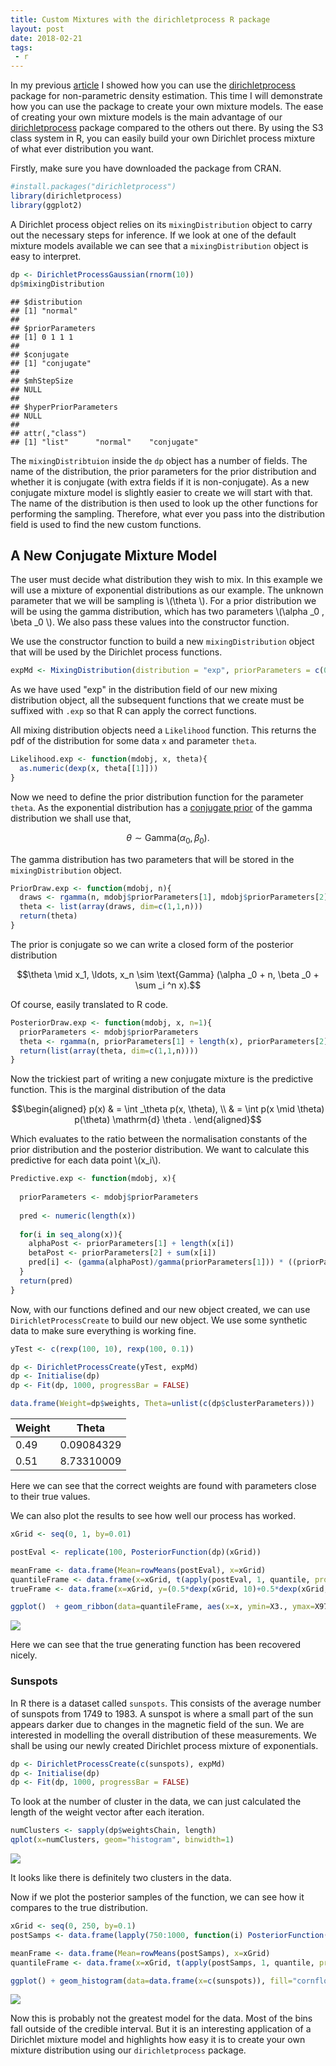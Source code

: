 ```yaml
---
title: Custom Mixtures with the dirichletprocess R package
layout: post
date: 2018-02-21
tags:
 - r
---
```


In my previous [article](http://dm13450.github.io/2018/02/01/Dirichlet-Density.html) I showed how you can use the [dirichletprocess](https://github.com/dm13450/dirichletprocess) package for non-parametric density estimation. This time I will demonstrate how you can use the package to create your own mixture models. The ease of creating your own mixture models is the main advantage of our [dirichletprocess](https://cran.r-project.org/package=dirichletprocess) package compared to the others out there. By using the S3 class system in R, you can easily build your own Dirichlet process mixture of what ever distribution you want.

Firstly, make sure you have downloaded the package from CRAN.

``` r
#install.packages("dirichletprocess")
library(dirichletprocess)
library(ggplot2)
```

A Dirichlet process object relies on its `mixingDistribution` object to carry out the necessary steps for inference. If we look at one of the default mixture models available we can see that a `mixingDistribution` object is easy to interpret.

``` r
dp <- DirichletProcessGaussian(rnorm(10))
dp$mixingDistribution
```

    ## $distribution
    ## [1] "normal"
    ## 
    ## $priorParameters
    ## [1] 0 1 1 1
    ## 
    ## $conjugate
    ## [1] "conjugate"
    ## 
    ## $mhStepSize
    ## NULL
    ## 
    ## $hyperPriorParameters
    ## NULL
    ## 
    ## attr(,"class")
    ## [1] "list"      "normal"    "conjugate"

The `mixingDistribtuion` inside the `dp` object has a number of fields. The name of the distribution, the prior parameters for the prior distribution and whether it is conjugate (with extra fields if it is non-conjugate). As a new conjugate mixture model is slightly easier to create we will start with that. The name of the distribution is then used to look up the other functions for performing the sampling. Therefore, what ever you pass into the distribution field is used to find the new custom functions.

A New Conjugate Mixture Model
-----------------------------

The user must decide what distribution they wish to mix. In this
example we will use a mixture of exponential distributions as our
example. The unknown parameter that we will be sampling is \\(\theta
\\). For a prior distribution we will be using the gamma distribution,
which has two parameters \\(\alpha _0 , \beta _0 \\). We also pass these values into the constructor function.

We use the constructor function to build a new `mixingDistribution` object that will be used by the Dirichlet process functions.

``` r
expMd <- MixingDistribution(distribution = "exp", priorParameters = c(0.1,0.1), conjugate = "conjugate")
```

As we have used "exp" in the distribution field of our new mixing distribution object, all the subsequent functions that we create must be suffixed with `.exp` so that R can apply the correct functions.

All mixing distribution objects need a `Likelihood` function. This returns the pdf of the distribution for some data `x` and parameter `theta`.

``` r
Likelihood.exp <- function(mdobj, x, theta){
  as.numeric(dexp(x, theta[[1]]))
}
```

Now we need to define the prior distribution function for the parameter `theta`. As the exponential distribution has a [conjugate prior](https://en.wikipedia.org/wiki/Conjugate_prior) of the gamma distribution we shall use that,

$$\theta \sim \text{Gamma} (\alpha _0, \beta _0). $$

The gamma distribution has two parameters that will be stored in the `mixingDistribution` object.

``` r
PriorDraw.exp <- function(mdobj, n){
  draws <- rgamma(n, mdobj$priorParameters[1], mdobj$priorParameters[2])
  theta <- list(array(draws, dim=c(1,1,n)))
  return(theta)
}
```

The prior is conjugate so we can write a closed form of the posterior distribution

$$\theta \mid x_1, \ldots, x_n \sim \text{Gamma} (\alpha _0 + n, \beta
_0 + \sum _i ^n x).$$

 Of course, easily translated to R code.

``` r
PosteriorDraw.exp <- function(mdobj, x, n=1){
  priorParameters <- mdobj$priorParameters
  theta <- rgamma(n, priorParameters[1] + length(x), priorParameters[2] + sum(x))
  return(list(array(theta, dim=c(1,1,n))))
}
```

Now the trickiest part of writing a new conjugate mixture is the predictive function. This is the marginal distribution of the data

$$\begin{aligned}
p(x) & = \int _\theta p(x, \theta), \\ 
& = \int p(x \mid \theta) p(\theta) \mathrm{d} \theta .
\end{aligned}$$
	
 Which evaluates to the ratio between the normalisation constants of the prior distribution and the posterior distribution. We want to calculate this predictive for each data point \\(x_i\\).

``` r
Predictive.exp <- function(mdobj, x){
  
  priorParameters <- mdobj$priorParameters
  
  pred <- numeric(length(x))
  
  for(i in seq_along(x)){
    alphaPost <- priorParameters[1] + length(x[i])
    betaPost <- priorParameters[2] + sum(x[i])
    pred[i] <- (gamma(alphaPost)/gamma(priorParameters[1])) * ((priorParameters[2] ^priorParameters[1])/(betaPost^alphaPost))
  }
  return(pred)
}
```

Now, with our functions defined and our new object created, we can use `DirichletProcessCreate` to build our new object. We use some synthetic data to make sure everything is working fine.

``` r
yTest <- c(rexp(100, 10), rexp(100, 0.1))

dp <- DirichletProcessCreate(yTest, expMd)
dp <- Initialise(dp)
dp <- Fit(dp, 1000, progressBar = FALSE)
```

``` r
data.frame(Weight=dp$weights, Theta=unlist(c(dp$clusterParameters)))
```

| Weight | Theta |
|------ | ---- |
| 0.49 | 0.09084329 |
| 0.51 | 8.73310009 |


Here we can see that the correct weights are found with parameters
close to their true values. 

We can also plot the results to see how well our process has worked.

``` r
xGrid <- seq(0, 1, by=0.01)

postEval <- replicate(100, PosteriorFunction(dp)(xGrid))

meanFrame <- data.frame(Mean=rowMeans(postEval), x=xGrid)
quantileFrame <- data.frame(x=xGrid, t(apply(postEval, 1, quantile, prob=c(0.03, 0.97))))
trueFrame <- data.frame(x=xGrid, y=(0.5*dexp(xGrid, 10)+0.5*dexp(xGrid, 0.1)))

ggplot()  + geom_ribbon(data=quantileFrame, aes(x=x, ymin=X3., ymax=X97.), alpha=0.4) + geom_line(data=meanFrame, aes(x=x, y=Mean, colour="Posterior Mean")) + geom_line(data=trueFrame, aes(x=x, y=y, colour="True"))
```

![](/assets/CustomMixingDistribution_files/expsynth-1.png)

Here we can see that the true generating function has been recovered nicely.

### Sunspots

In R there is a dataset called `sunspots`. This consists of the average number of sunspots from 1749 to 1983. A sunspot is where a small part of the sun appears darker due to changes in the magnetic field of the sun. We are interested in modelling the overall distribution of these measurements. We shall be using our newly created Dirichlet process mixture of exponentials.

``` r
dp <- DirichletProcessCreate(c(sunspots), expMd)
dp <- Initialise(dp)
dp <- Fit(dp, 1000, progressBar = FALSE)
```

To look at the number of cluster in the data, we can just calculated the length of the weight vector after each iteration.

``` r
numClusters <- sapply(dp$weightsChain, length)
qplot(x=numClusters, geom="histogram", binwidth=1)
```

![](/assets/CustomMixingDistribution_files/sunspotsclusters-1.png)

It looks like there is definitely two clusters in the data.

Now if we plot the posterior samples of the function, we can see how it compares to the true distribution.

``` r
xGrid <- seq(0, 250, by=0.1)
postSamps <- data.frame(lapply(750:1000, function(i) PosteriorFunction(dp, i)(xGrid)))

meanFrame <- data.frame(Mean=rowMeans(postSamps), x=xGrid)
quantileFrame <- data.frame(x=xGrid, t(apply(postSamps, 1, quantile, prob=c(0.03, 0.97))))

ggplot() + geom_histogram(data=data.frame(x=c(sunspots)), fill="cornflowerblue", aes(x=x, y=..density..), binwidth = 10) + geom_ribbon(data=quantileFrame, aes(x=x, ymin=X3., ymax=X97.), alpha=0.6) + geom_line(data=meanFrame, aes(x=x,y=Mean, colour="Posterior Mean")) + coord_cartesian(ylim = c(0,0.015)) 
```

![](/assets/CustomMixingDistribution_files/sunspotsplot-1.png)

Now this is probably not the greatest model for the data. Most of the bins fall outside of the credible interval. But it is an interesting application of a Dirichlet mixture model and highlights how easy it is to create your own mixture distribution using our `dirichletprocess` package.
